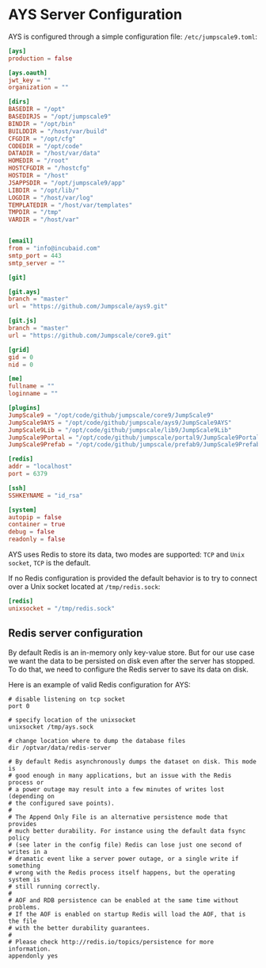 # AYS Server Configuration

AYS is configured through a simple configuration file: `/etc/jumpscale9.toml`:
```toml
[ays]
production = false

[ays.oauth]
jwt_key = ""
organization = ""

[dirs]
BASEDIR = "/opt"
BASEDIRJS = "/opt/jumpscale9"
BINDIR = "/opt/bin"
BUILDDIR = "/host/var/build"
CFGDIR = "/opt/cfg"
CODEDIR = "/opt/code"
DATADIR = "/host/var/data"
HOMEDIR = "/root"
HOSTCFGDIR = "/hostcfg"
HOSTDIR = "/host"
JSAPPSDIR = "/opt/jumpscale9/app"
LIBDIR = "/opt/lib/"
LOGDIR = "/host/var/log"
TEMPLATEDIR = "/host/var/templates"
TMPDIR = "/tmp"
VARDIR = "/host/var"


[email]
from = "info@incubaid.com"
smtp_port = 443
smtp_server = ""

[git]

[git.ays]
branch = "master"
url = "https://github.com/Jumpscale/ays9.git"

[git.js]
branch = "master"
url = "https://github.com/Jumpscale/core9.git"

[grid]
gid = 0
nid = 0

[me]
fullname = ""
loginname = ""

[plugins]
JumpScale9 = "/opt/code/github/jumpscale/core9/JumpScale9"
JumpScale9AYS = "/opt/code/github/jumpscale/ays9/JumpScale9AYS"
JumpScale9Lib = "/opt/code/github/jumpscale/lib9/JumpScale9Lib"
JumpScale9Portal = "/opt/code/github/jumpscale/portal9/JumpScale9Portal"
JumpScale9Prefab = "/opt/code/github/jumpscale/prefab9/JumpScale9Prefab"

[redis]
addr = "localhost"
port = 6379

[ssh]
SSHKEYNAME = "id_rsa"

[system]
autopip = false
container = true
debug = false
readonly = false
```

AYS uses Redis to store its data, two modes are supported: `TCP` and `Unix socket`, `TCP` is the default.

If no Redis configuration is provided the default behavior is to try to connect over a Unix socket located at `/tmp/redis.sock`:
```toml
[redis]
unixsocket = "/tmp/redis.sock"
```

## Redis server configuration

By default Redis is an in-memory only key-value store. But for our use case we want the data to be persisted on disk even after the server has stopped. To do that, we need to configure the Redis server to save its data on disk.

Here is an example of valid Redis configuration for AYS:
```
# disable listening on tcp socket
port 0

# specify location of the unixsocket
unixsocket /tmp/ays.sock

# change location where to dump the database files
dir /optvar/data/redis-server

# By default Redis asynchronously dumps the dataset on disk. This mode is
# good enough in many applications, but an issue with the Redis process or
# a power outage may result into a few minutes of writes lost (depending on
# the configured save points).
#
# The Append Only File is an alternative persistence mode that provides
# much better durability. For instance using the default data fsync policy
# (see later in the config file) Redis can lose just one second of writes in a
# dramatic event like a server power outage, or a single write if something
# wrong with the Redis process itself happens, but the operating system is
# still running correctly.
#
# AOF and RDB persistence can be enabled at the same time without problems.
# If the AOF is enabled on startup Redis will load the AOF, that is the file
# with the better durability guarantees.
#
# Please check http://redis.io/topics/persistence for more information.
appendonly yes
```
